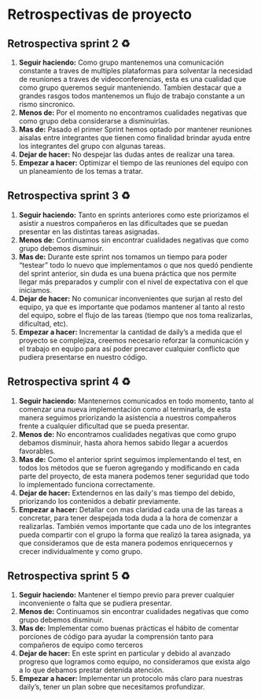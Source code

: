 # Retrospectivas de proyecto


## Retrospectiva sprint 2 ♻️

1. **Seguir haciendo:** Como grupo mantenemos una comunicación constante a traves de multiples plataformas para solventar la necesidad de reuniones a traves de videoconferencias, esta es una cualidad que como grupo queremos seguir manteniendo. Tambien destacar que a grandes rasgos todos mantenemos un flujo de trabajo constante a un rismo sincronico.
2. **Menos de:** Por el momento no encontramos cualidades negativas que como grupo deba considerarse a disminuirlas.
3. **Mas de:** Pasado el primer Sprint hemos optado por mantener reuniones aisalas entre integrantes que tienen como finalidad brindar ayuda entre los integrantes del grupo con algunas tareas.
4. **Dejar de hacer:** No despejar las dudas antes de realizar una tarea.
5. **Empezar a hacer:** Optimizar el tiempo de las reuniones del equipo con un planeamiento de los temas a tratar.


## Retrospectiva sprint 3 ♻️

1. **Seguir haciendo:** Tanto en sprints anteriores como este priorizamos el asistir a nuestros compañeros en las dificultades que se puedan presentar en las distintas tareas asignadas.
2. **Menos de:** Continuamos sin encontrar cualidades negativas que como grupo debemos disminuir.
3. **Mas de:** Durante este sprint nos tomamos un tiempo para poder “testear” todo lo nuevo que implementamos o que nos quedó pendiente del sprint anterior, sin duda es una buena práctica que nos permite llegar más preparados y cumplir con el nivel de expectativa con el que iniciamos.
4. **Dejar de hacer:** No comunicar inconvenientes que surjan al resto del equipo, ya que es importante que podamos mantener al tanto al resto del equipo, sobre el flujo de las tareas (tiempo que nos toma realizarlas, dificultad, etc).
5. **Empezar a hacer:** Incrementar la cantidad de daily’s a medida que el proyecto se complejiza, creemos necesario reforzar la comunicación y el trabajo en equipo para así poder precaver cualquier conflicto que pudiera presentarse en nuestro código.

## Retrospectiva sprint 4 ♻️

1. **Seguir haciendo:** Mantenernos comunicados en todo momento, tanto al comenzar una nueva implementación como al terminarla, de esta manera seguimos priorizando la asistencia a nuestros compañeros frente a cualquier dificultad que se pueda presentar.
2. **Menos de:** No encontramos cualidades negativas que como grupo debamos disminuir, hasta ahora hemos sabido llegar a acuerdos favorables.
3. **Mas de:** Como el anterior sprint seguimos implementando el test, en todos los métodos que se fueron agregando y modificando en cada parte del proyecto, de esta manera podemos tener seguridad que todo lo implementado funciona correctamente. 
4. **Dejar de hacer:** Extendernos en las daily's mas tiempo del debido, priorizando los contenidos a debatir previamente.
5. **Empezar a hacer:** Detallar con mas claridad cada una de las tareas a concretar, para tener despejada toda duda a la hora de comenzar a realizarlas. 
También vemos importante que cada uno de los integrantes pueda compartir con el grupo la forma que realizó la tarea asignada, 
ya que consideramos que de esta manera podemos enriquecernos y crecer individualmente y como grupo.


## Retrospectiva sprint 5 ♻️

1. **Seguir haciendo:** Mantener el tiempo previo para prever cualquier inconveniente o falta que se pudiera presentar.
2. **Menos de:** Continuamos sin encontrar cualidades negativas que como grupo debemos disminuir.
3. **Mas de:** Implementar como buenas prácticas el hábito de comentar porciones de código para ayudar la comprensión tanto para compañeros de equipo como terceros
4. **Dejar de hacer:**  En este sprint en particular y debido al avanzado progreso que logramos como equipo, no consideramos que exista algo a lo que debamos prestar detenida atención. 
5. **Empezar a hacer:** Implementar un protocolo más claro para nuestras daily’s, tener un plan sobre que necesitamos profundizar.
